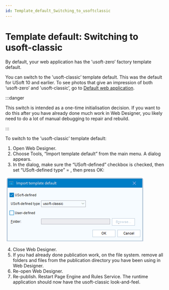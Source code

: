```yaml
---
id: Template_default_Switching_to_usoftclassic
---
```


# Template default: Switching to usoft-classic

By default, your web application has the 'usoft-zero’ factory template default.

You can switch to the 'usoft-classic’ template default. This was the default for USoft 10 and earlier. To see photos that give an impression of both ‘usoft-zero’ and 'usoft-classic’, go to [Default web application](/Web_and_app_UIs/USoft_template_defaults/Template_defaults_as_a_concept.md).


:::danger

This switch is intended as a one-time initialisation decision. If you want to do this after you have already done much work in Web Designer, you likely need to do a lot of manual debugging to repair and rebuild.

:::

To switch to the 'usoft-classic’ template default:

1. Open Web Designer.
2. Choose Tools, “Import template default” from the main menu. A dialog appears.
3. In the dialog, make sure the “USoft-defined” checkbox is checked, then set “USoft-defined type” = , then press OK:

![](./assets/ec41f430-4758-4e21-bf77-f4fbfca04150.png)

4. Close Web Designer.
5. If you had already done publication work, on the file system. remove all folders and files from the publication directory you have been using in Web Designer.
6. Re-open Web Designer.
7. Re-publish. Restart Page Engine and Rules Service. The runtime application should now have the usoft-classic look-and-feel.